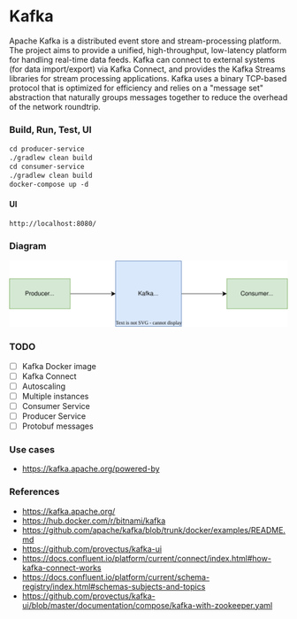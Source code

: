 # Kafka

Apache Kafka is a distributed event store and stream-processing platform. 
The project aims to provide a unified, high-throughput,
low-latency platform for handling real-time data feeds. Kafka can connect to external systems (for data import/export)
via Kafka Connect, and provides the Kafka Streams libraries for stream processing applications. Kafka uses a binary
TCP-based protocol that is optimized for efficiency and relies on a "message set" abstraction that naturally groups
messages together to reduce the overhead of the network roundtrip.

### Build, Run, Test, UI
```
cd producer-service
./gradlew clean build
cd consumer-service
./gradlew clean build
docker-compose up -d
```

#### UI
```
http://localhost:8080/
```

### Diagram
![System Design](system-design.svg)

### TODO
- [ ] Kafka Docker image
- [ ] Kafka Connect
- [ ] Autoscaling
- [ ] Multiple instances
- [ ] Consumer Service
- [ ] Producer Service
- [ ] Protobuf messages

### Use cases
- https://kafka.apache.org/powered-by

### References
- https://kafka.apache.org/
- https://hub.docker.com/r/bitnami/kafka
- https://github.com/apache/kafka/blob/trunk/docker/examples/README.md
- https://github.com/provectus/kafka-ui
- https://docs.confluent.io/platform/current/connect/index.html#how-kafka-connect-works
- https://docs.confluent.io/platform/current/schema-registry/index.html#schemas-subjects-and-topics
- https://github.com/provectus/kafka-ui/blob/master/documentation/compose/kafka-with-zookeeper.yaml